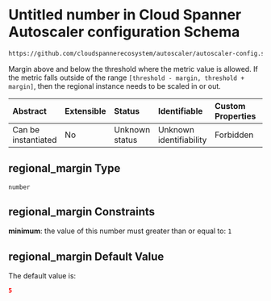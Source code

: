 # Untitled number in Cloud Spanner Autoscaler configuration Schema

```txt
https://github.com/cloudspannerecosystem/autoscaler/autoscaler-config.schema.json#/$defs/metricDefinition/properties/regional_margin
```

Margin above and below the threshold where the metric value is allowed.
If the metric falls outside of the range `[threshold - margin, threshold + margin]`, then the regional instance needs to be scaled in or out.

| Abstract            | Extensible | Status         | Identifiable            | Custom Properties | Additional Properties | Access Restrictions | Defined In                                                                                                                                       |
| :------------------ | :--------- | :------------- | :---------------------- | :---------------- | :-------------------- | :------------------ | :----------------------------------------------------------------------------------------------------------------------------------------------- |
| Can be instantiated | No         | Unknown status | Unknown identifiability | Forbidden         | Allowed               | none                | [autoscaler-config.schema.json\*](../../usr/local/google/home/nielm/spanner/autoscaler/out/autoscaler-config.schema.json "open original schema") |

## regional\_margin Type

`number`

## regional\_margin Constraints

**minimum**: the value of this number must greater than or equal to: `1`

## regional\_margin Default Value

The default value is:

```json
5
```
